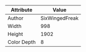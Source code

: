 # 
| Attribute | Value |
| ---  | ---     |
| Author | SixWingedFreak |
| Width | 998 |
| Height | 1902 |
| Color Depth | 8 |
